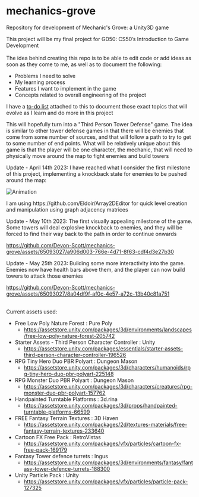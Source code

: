 # mechanics-grove
Repository for development of Mechanic's Grove: a Unity3D game

This project will be my final project for GD50: CS50’s Introduction to Game Development<br>
<br>
The idea behind creating this repo is to be able to edit code or add ideas as soon as they come to me, as well as to document the following:<br>
- Problems I need to solve
- My learning process
- Features I want to implement in the game
- Concepts related to overall engineering of the project
<p>
I have a <a href="TODO.md">to-do list</a> attached to this to document those exact topics that will evolve as I learn and do more in this project
<p>
This will hopefully turn into a "Third Person Tower Defense" game. The idea is similar to other tower defense
games in that there will be enemies that come from some number of sources, and that will follow a path to try
to get to some number of end points. What will be relatively unique about this game is that the player 
will be one character, the mechanic, that will need to physically move around the map to fight enemies and build towers
</p>

<p>
Update - April 14th 2023: I have reached what I consider the first milestone of this project, implementing a knockback state for enemies to be pushed around the map:
</p>

![Animation](https://user-images.githubusercontent.com/65093027/232150991-5e2fc556-ad96-492a-872c-046a75c6eaff.gif)

<p>
I am using https://github.com/Eldoir/Array2DEditor for quick level creation and manipulation using graph adjacency matrices
</p>

<p>
Update - May 10th 2023: The first visually appealing milestone of the game. Some towers will deal explosive knockback to enemies, 
and they will be forced to find their way back to the path in order to continue onwards
</p>

https://github.com/Devon-Scott/mechanics-grove/assets/65093027/a906d003-766e-4d71-8f63-cdf4d3e27b30

<p>
Update - May 25th 2023: Building some more interactivity into the game. Enemies now have health bars above them, and the player can now build towers to attack those enemies 
</p>

https://github.com/Devon-Scott/mechanics-grove/assets/65093027/8a04df9f-af0c-4e57-a72c-13b40c81a751


<br>Current assets used:<br>
- Free Low Poly Nature Forest : Pure Poly
    - https://assetstore.unity.com/packages/3d/environments/landscapes/free-low-poly-nature-forest-205742
- Starter Assets - Third Person Character Controller : Unity
    - https://assetstore.unity.com/packages/essentials/starter-assets-third-person-character-controller-196526
- RPG Tiny Hero Duo PBR Polyart : Dungeon Mason
    - https://assetstore.unity.com/packages/3d/characters/humanoids/rpg-tiny-hero-duo-pbr-polyart-225148
- RPG Monster Duo PBR Polyart : Dungeon Mason
    - https://assetstore.unity.com/packages/3d/characters/creatures/rpg-monster-duo-pbr-polyart-157762
- Handpainted Turntable Platforms : 3d.rina
    - https://assetstore.unity.com/packages/3d/props/handpainted-turntable-platforms-66599
- FREE Fantasy Terrain Textures : 3D Haven
    - https://assetstore.unity.com/packages/2d/textures-materials/free-fantasy-terrain-textures-233640
- Cartoon FX Free Pack : RetroVistas
    - https://assetstore.unity.com/packages/vfx/particles/cartoon-fx-free-pack-169179
- Fantasy Tower defence turrets : Ingus
    - https://assetstore.unity.com/packages/3d/environments/fantasy/fantasy-tower-defence-turrets-188300
- Unity Particle Pack : Unity
    - https://assetstore.unity.com/packages/vfx/particles/particle-pack-127325
